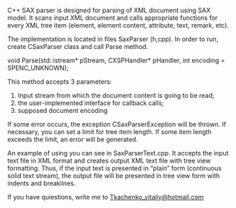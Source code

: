 
C++ SAX parser is designed for parsing of XML document using SAX model. It scans input XML document and calls appropriate functions for every XML tree item (element, element content, attribute, text, remark, etc).

The implementation is located in files SaxParser (h,cpp). In order to run, create CSaxParser class and call Parse method.

void Parse(std::istream* pStream, CXSPHandler* pHandler, int encoding = SPENC_UNKNOWN);

This method accepts 3 parameters:
1)	Input stream from which the document content is going to be read;
2)	the user-implemented interface for callback calls;
3)	supposed document encoding

If some error occurs, the exception CSaxParserException will be thrown.
If necessary, you can set a limit for tree item length. If some item length exceeds the limit, an error will be generated.

An example of using you can see in SaxParserText.cpp. It accepts the input text file in XML format and creates output XML text file with tree view formatting. Thus, if the input text is presented in “plain” form (continuous solid text stream), the output file will be presented in tree view form with indents and breaklines.

If you have quiestions, write me to Tkachenko_vitaliy@hotmail.com
